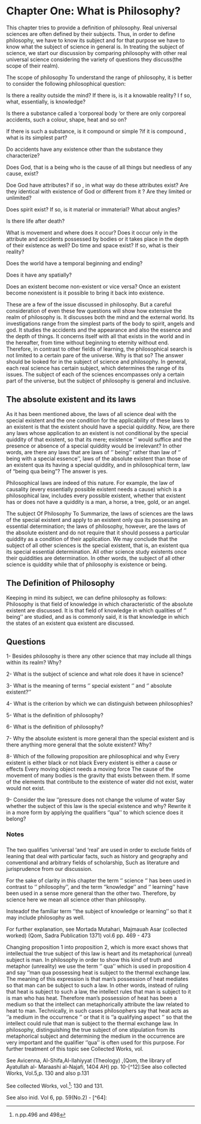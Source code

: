 Chapter One: What is Philosophy?
================================

This chapter tries to provide a definition of philosophy. Real universal
sciences are often defined by their subjects. Thus, in order to define
philosophy, we have to know its subject and for that purpose we have to
know what the subject of science in general is. In treating the subject
of science, we start our discussion by comparing philosophy with other
real universal science considering the variety of questions they
discuss(the scope of their realm).

The scope of philosophy To understand the range of philosophy, it is
better to consider the following philosophical question:

Is there a reality outside the mind? If there is, is it a knowable
reality? I f so, what, essentially, is knowledge?

Is there a substance called a ‘corporeal body ‘or there are only
corporeal accidents, such a colour, shape, heat and so on?

If there is such a substance, is it compound or simple ?if it is
compound , what is its simplest part?

Do accidents have any existence other than the substance they
characterize?

Does God, that is a being who is the cause of all things but needless of
any cause, exist?

Doe God have attributes? if so , in what way do these attributes exist?
Are they identical with existence of God or different from it ? Are they
limited or unlimited?

Does spirit exist? If so, is it material or immaterial? What about
angles?

Is there life after death?

What is movement and where does it occur? Does it occur only in the
attribute and accidents possessed by bodies or it takes place in the
depth of their existence as well? Do time and space exist? If so, what
is their reality?

Does the world have a temporal beginning and ending?

Does it have any spatially?

Does an existent become non-existent or vice versa? Once an existent
become nonexistent is it possible to bring it back into existence.

These are a few of the issue discussed in philosophy. But a careful
consideration of even these few questions will show how extensive the
realm of philosophy is. It discusses both the mind and the external
world. Its investigations range from the simplest parts of the body to
spirit, angels and god. It studies the accidents and the appearance and
also the essence and the depth of things. It concerns itself with all
that exists in the world and in the hereafter, from time without
beginning to eternity without end. Therefore, in contrast to other
fields of learning, the philosophical search is not limited to a certain
pare of the universe. Why is that so? The answer should be looked for in
the subject of science and philosophy. In general, each real science has
certain subject, which determines the range of its issues. The subject
of each of the sciences encompasses only a certain part of the universe,
but the subject of philosophy is general and inclusive.

The absolute existent and its laws
----------------------------------

As it has been mentioned above, the laws of all science deal with the
special existent and the one condition for the applicability of these
laws to an existent is that the existent should have a special quiddity.
Now, are there any laws whose application to an existent is not
conditional by the special quiddity of that existent, so that its mere;
existence ‘’ would suffice and the presence or absence of a special
quiddity would be irrelevant? In other words, are there any laws that
are laws of ‘’ being’’ rather than law of ‘’ being with a special
essence’’, laws of the absolute existent than those of an existent qua
its having a special quiddity, and in philosophical term, law of “being
qua being”? The answer is yes.

Philosophical laws are indeed of this nature. For example, the law of
causality (every essentially possible existent needs a cause) which is a
philosophical law, includes every possible existent, whether that
existent has or does not have a quiddity is a man, a horse, a tree,
gold, or an angel.

The subject Of Philosophy To Summarize, the laws of sciences are the
laws of the special existent and apply to an existent only qua its
possessing an essential determination; the laws of philosophy, however,
are the laws of the absolute existent and do not require that it should
possess a particular quiddity as a condition of their application. We
may conclude that the subject of all other sciences is the special
existent, that is, an existent qua its special essential determination.
All other science study existents once their quiddities are
determination. In other words, the subject of all other science is
quiddity while that of philosophy is existence or being.

The Definition of Philosophy
----------------------------

Keeping in mind its subject, we can define philosophy as follows:
Philosophy is that field of knowledge in which characteristic of the
absolute existent are discussed. It is that field of knowledge in which
qualities of ‘’ being’’ are studied, and as is commonly said, it is that
knowledge in which the states of an existent qua existent are discussed.

Questions
---------

1- Besides philosophy is there any other science that may include all
things within its realm? Why?

2- What is the subject of science and what role does it have in science?

3- What is the meaning of terms ‘’ special existent ‘’ and ‘’ absolute
existent?’’

4- What is the criterion by which we can distinguish between
philosophies?

5- What is the definition of philosophy?

6- What is the definition of philosophy?

7- Why the absolute existent is more general than the special existent
and is there anything more general that the solute existent? Why?

8- Which of the following proposition are philosophical and why Every
existent is either black or not black Every existent is either a cause
or effects Every moving object needs a moving force The cause of the
movement of many bodies is the gravity that exists between them. If some
of the elements that contribute to the existence of water did not exist,
water would not exist.

9- Consider the law ‘’pressure does not change the volume of water Say
whether the subject of this law is the special existence and why?
Rewrite it in a more form by applying the qualifiers ‘’qua’' to which
science does it belong?

### Notes

###

The two qualifies ‘universal ‘and ‘real’ are used in order to exclude
fields of leaning that deal with particular facts, such as history and
geography and conventional and arbitrary fields of scholarship, Such as
literature and jurisprudence from our discussion.

For the sake of clarity in this chapter the term ‘’ science ‘’ has been
used in contrast to ‘’ philosophy’’, and the term ‘’knowledge’’ and ‘’
learning’’ have been used in a sense more general than the other two.
Therefore, by science here we mean all science other than philosophy.

Insteadof the familiar term ‘’the subject of knowledge or learning’’ so
that it may include philosophy as well.

For further explanation, see Mortada Mutahari, Majmauah Asar (collected
worked) (Qom, Sadra Publication 1371) vol.6 pp. 469 - 473

Changing proposition 1 into proposition 2, which is more exact shows
that intellectual the true subject of this law is heart and its
metaphorical (unreal) subject is man. In philosophy in order to show
this kind of truth and metaphor (unreality) we use the term ‘’ qua’’
which is used in proposition 4 and say ‘’man qua possessing heat is
subject to the thermal exchange law. The meaning of this expression is
that man’s possession of heat mediates so that man can be subject to
such a law. In other words, instead of ruling that heat is subject to
such a law, the intellect rules that man is subject to it is man who has
heat. Therefore man’s possession of heat has been a medium so that the
intellect can metaphorically attribute the law related to heat to man.
Technically, in such cases philosophers say that heat acts as ‘’a medium
in the occurrence ‘’ or that it is ‘’a qualifying aspect ‘’ so that the
intellect could rule that man is subject to the thermal exchange law. In
philosophy, distinguishing the true subject of one stipulation from its
metaphorical subject and determining the medium in the occurrence are
very important and the qualifier ‘’qua’’ is often used for this purpose.
For further treatment of this topic see Collected Works, vol.
[^5]:n.pp.496 and 498

See Avicenna, Al-Shifa,Al-llahiyyat (Theology) ,(Qom, the library of
Ayatullah al- Maraashi al-Najafi, 1404 AH) pp. 10-[^12]:See also
collected Works, Vol.5,p. 130 and also p.131

See collected Works, vol.[^5]: 130 and 131.

See also inid. Vol 6, pp. 59(No.2) - [^64]:
